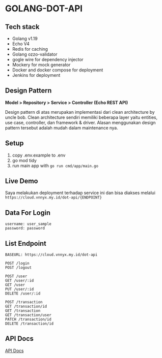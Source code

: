 # GOLANG-DOT-API

## Tech stack

- Golang v1.19
- Echo V4
- Redis for caching
- Golang ozzo-validator
- gogle wire for dependency injector
- Mockery for mock generator
- Docker and docker compose for deployment
- Jenkins for deployment

## Design Pattern

**Model > Repository > Service > Controller (Echo REST API)**

Design pattern di atas merupakan implementasi dari clean architecture by uncle bob. Clean architecture sendiri memiliki beberapa layer yaitu entities, use case, controller, dan framework & driver. Alasan menggunakan design pattern tersebut adalah mudah dalam maintenance nya.

## Setup

1. copy .env.example to .env
2. go mod tidy
3. run main app with `go run cmd/app/main.go`

## Live Demo

Saya melakukan deployment terhadap service ini dan bisa diakses melalui `https://cloud.vnnyx.my.id/dot-api/{ENDPOINT}`

## Data For Login

```
username: user_sample
password: password
```

## List Endpoint

```
BASEURL: https://cloud.vnnyx.my.id/dot-api

POST /login
POST /logout

POST /user
GET /user/:id
GET /user
PUT /user/:id
DELETE /user/:id

POST /transaction
GET /transaction/id
GET /transaction
GET /transaction/user
PATCH /transaction/id
DELETE /transaction/id

```

## API Docs
[API Docs](https://documenter.getpostman.com/view/24450154/2s8YzWRfeC)